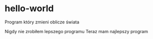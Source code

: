 # hello-world
Program który zmieni oblicze świata

Nigdy nie zrobiłem lepszego programu
Teraz mam najlepszy program
